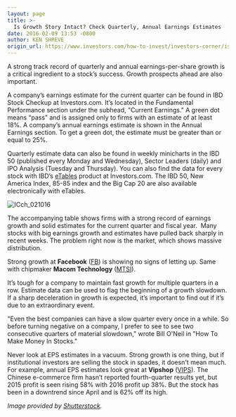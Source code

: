 ```yaml
---
layout: page
title: >-
  Is Growth Story Intact? Check Quarterly, Annual Earnings Estimates
date: 2016-02-09 13:53 -0800
author: KEN SHREVE
origin_url: https://www.investors.com/how-to-invest/investors-corner/is-growth-story-intact-check-quarterly-annual-estimates
---
```





A strong track record of quarterly and annual earnings-per-share growth is a critical ingredient to a stock’s success. Growth prospects ahead are also important.


A company’s earnings estimate for the current quarter can be found in IBD Stock Checkup at Investors.com. It’s located in the Fundamental Performance section under the subhead, "Current Earnings." A green dot means “pass” and is assigned only to firms with an estimate of at least 18%. A company’s annual earnings estimate is shown in the Annual Earnings section. To get a green dot, the estimate must be greater than or equal to 25%.


Quarterly estimate data can also be found in weekly minicharts in the IBD 50 (published every Monday and Wednesday), Sector Leaders (daily) and IPO Analysis (Tuesday and Thursday). You can also find the data for every stock with IBD’s [eTables](http://shop.investors.com/products/premium-investing-tools/etables/?src=APA1BQ8) product at Investors.com. The IBD 50, New America Index, 85-85 index and the Big Cap 20 are also available electronically with eTables.


![ICch_021016](https://www.investors.com/wp-content/uploads/2016/02/ICch_021016-300x151.jpg)


The accompanying table shows firms with a strong record of earnings growth and solid estimates for the current quarter and fiscal year.  Many stocks with big earnings growth and estimates have pulled back sharply in recent weeks. The problem right now is the market, which shows massive distribution.


Strong growth at **Facebook** ([FB](https://research.investors.com/quote.aspx?symbol=FB)) is showing no signs of letting up. Same with chipmaker **Macom Technology** ([MTSI](https://research.investors.com/quote.aspx?symbol=MTSI)).


It’s tough for a company to maintain fast growth for multiple quarters in a row. Estimate data can be used to flag the beginning of a growth slowdown. If a sharp deceleration in growth is expected, it’s important to find out if it’s due to an extraordinary event.


"Even the best companies can have a slow quarter every once in a while. So before turning negative on a company, I prefer to see to see two consecutive quarters of material slowdown," wrote Bill O'Neil in "How To Make Money In Stocks."


Never look at EPS estimates in a vacuum. Strong growth is one thing, but if institutional investors are selling the stock in spades, it doesn't mean much. For example, annual EPS estimates look great at **Vipshop** ([VIPS](https://research.investors.com/quote.aspx?symbol=VIPS)). The Chinese e-commerce firm hasn’t reported fourth-quarter results yet, but 2015 profit is seen rising 58% with 2016 profit up 38%. But the stock has been in a downtrend since April and is 62% off its high.


*Image provided by [Shutterstock](http://www.shutterstock.com/).*




